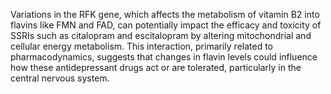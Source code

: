 Variations in the RFK gene, which affects the metabolism of vitamin B2 into flavins like FMN and FAD, can potentially impact the efficacy and toxicity of SSRIs such as citalopram and escitalopram by altering mitochondrial and cellular energy metabolism. This interaction, primarily related to pharmacodynamics, suggests that changes in flavin levels could influence how these antidepressant drugs act or are tolerated, particularly in the central nervous system.
